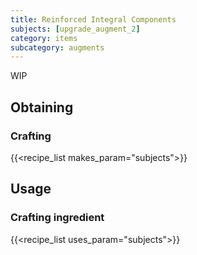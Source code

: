 ```yaml
---
title: Reinforced Integral Components
subjects: [upgrade_augment_2]
category: items
subcategory: augments
---
```


WIP

Obtaining
---------

### Crafting
{{<recipe_list makes_param="subjects">}}

Usage
-----

### Crafting ingredient
{{<recipe_list uses_param="subjects">}}